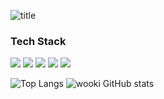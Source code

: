![title](https://capsule-render.vercel.app/api?type=transparent&fontSize=90&fontColor=703ee5&height=300&section=header&text=Frontend%20spaces&desc=developed%20by%20wooki&descAlignY=70&descAlign=78)

### Tech Stack
![](https://img.shields.io/badge/javascript-F7DF1E.svg?style=for-the-badge&logo=javascript&logoColor=20232a)
![](https://img.shields.io/badge/typescript-20232a.svg?style=for-the-badge&logo=typescript&logoColor=61DAFB)
![](https://img.shields.io/badge/react-20232a.svg?style=for-the-badge&logo=react&logoColor=61DAFB)
![](https://img.shields.io/badge/nextjs-20232a.svg?style=for-the-badge&logo=nextdotjs&logoColor=61DAFB)
![](https://img.shields.io/badge/html5-E34F26.svg?style=for-the-badge&logo=html5&logoColor=white)

![Top Langs](https://github-readme-stats.vercel.app/api/top-langs/?username=wookiya1364&layout=compact)
![wooki GitHub stats](https://github-readme-stats.vercel.app/api?username=wookiya1364&show_icons=true&theme=transparent)

<!--
**wookiya1364/wookiya1364**is a _special_ ✨ repository because its `README.md` (this file) appears on your GitHub profile.

Here are some ideas to get you started:

- 🔭 I’m currently working on ...
- 🌱 I’m currently learning ...
- 👯 I’m looking to collaborate on ...
- 🤔 I’m looking for help with ...
- 💬 Ask me about ...
- 📫 How to reach me: ...
- 😄 Pronouns: ...
- ⚡ Fun fact: ...
-->
